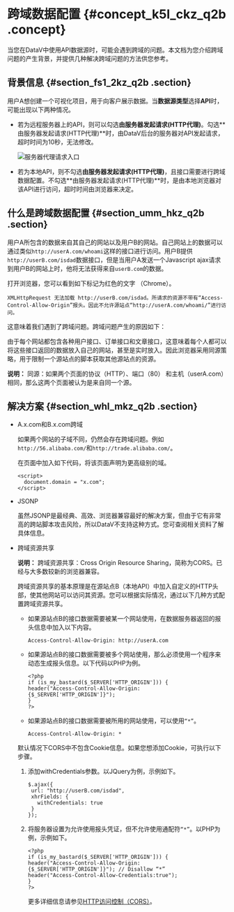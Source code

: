# 跨域数据配置 {#concept_k5l_ckz_q2b .concept}

当您在DataV中使用API数据源时，可能会遇到跨域的问题。本文档为您介绍跨域问题的产生背景，并提供几种解决跨域问题的方法供您参考。

## 背景信息 {#section_fs1_2kz_q2b .section}

用户A想创建一个可视化项目，用于向客户展示数据。当**数据源类型**选择**API**时，可能出现以下两种情况。

-   若为远程服务器上的API，则可以勾选**由服务器发起请求\(HTTP代理\)**。勾选**由服务器发起请求\(HTTP代理\)**时，由DataV后台的服务器对API发起请求，超时时间为10秒，无法修改。

    ![服务器代理请求入口](http://static-aliyun-doc.oss-cn-hangzhou.aliyuncs.com/assets/img/16582/15645592188623_zh-CN.png)

-   若为本地API，则不勾选**由服务器发起请求\(HTTP代理\)**，且接口需要进行跨域数据配置。不勾选**由服务器发起请求\(HTTP代理\)**时，是由本地浏览器对该API进行访问，超时时间由浏览器来决定。

## 什么是跨域数据配置 {#section_umm_hkz_q2b .section}

用户A所包含的数据来自其自己的网站以及用户B的网站。自己网站上的数据可以通过类似`http://userA.com/whoami`这样的接口进行访问。用户B提供`http://userB.com/isdad`数据接口，但是当用户A发送一个Javascript ajax请求到用户B的网站上时，他将无法获得来自`userB.com`的数据。

打开浏览器，您可以看到如下标记为红色的文字 （Chrome）。

``` {#codeblock_1g3_rfi_typ}
XMLHttpRequest 无法加载 http://userB.com/isdad。所请求的资源不带有“Access-Control-Allow-Origin”报头。因此不允许源站点“http://userA.com/whoami/”进行访问。
```

这意味着我们遇到了跨域问题。跨域问题产生的原因如下：

由于每个网站都包含各种用户接口、订单接口和文章接口，这意味着每个人都可以将这些接口返回的数据放入自己的网站，甚至是实时放入。因此浏览器采用同源策略，用于限制一个源站点的脚本获取其他源站点的资源。

**说明：** 同源：如果两个页面的协议（HTTP）、端口（80） 和主机（userA.com）相同，那么这两个页面被认为是来自同一个源。

## 解决方案 {#section_whl_mkz_q2b .section}

-   A.x.com和B.x.com跨域 

    如果两个网站的子域不同，仍然会存在跨域问题。例如`http://56.alibaba.com/`和`http://trade.alibaba.com/`。

    在页面中加入如下代码，将该页面声明为更高级别的域。

    ``` {#codeblock_6yb_rqe_osq}
    <script>
      document.domain = "x.com";
    </script>
    ```

-   JSONP 

    虽然JSONP是最经典、高效、浏览器兼容最好的解决方案，但由于它有非常高的跨站脚本攻击风险，所以DataV不支持这种方式。您可查阅相关资料了解具体信息。

-   跨域资源共享 

    **说明：** 跨域资源共享：Cross Origin Resource Sharing，简称为CORS。已经与大多数较新的浏览器兼容。

    跨域资源共享的基本原理是在源站点B（本地API）中加入自定义的HTTP头部，使其他网站可以访问其资源。您可以根据实际情况，通过以下几种方式配置跨域资源共享。

    -   如果源站点B的接口数据需要被某一个网站使用，在数据服务器返回的报头信息中加入以下内容。

        ``` {#codeblock_vw8_8jk_lqa}
        Access-Control-Allow-Origin: http://userA.com
        ```

    -   如果源站点B的接口数据需要被多个网站使用，那么必须使用一个程序来动态生成报头信息。以下代码以PHP为例。

        ``` {#codeblock_4v3_aj4_vnc}
        <?php 
        if (is_my_bastard($_SERVER['HTTP_ORIGIN'])) {
        header("Access-Control-Allow-Origin: {$_SERVER['HTTP_ORIGIN']}");
        }
        ?>
        ```

    -   如果源站点B的接口数据需要被所用的网站使用，可以使用`“*”`。

        ``` {#codeblock_5b3_0w6_1nx}
        Access-Control-Allow-Origin: *
        ```

    默认情况下CORS中不包含Cookie信息。如果您想添加Cookie，可执行以下步骤。

    1.  添加withCredentials参数。以JQuery为例，示例如下。

        ``` {#codeblock_sq0_8q7_vla}
        $.ajax({
         url: "http://userB.com/isdad",
         xhrFields: {
           withCredentials: true
         }
        });
        ```

    2.  将服务器设置为允许使用报头凭证，但不允许使用通配符`“*”`。以PHP为例，示例如下。

        ``` {#codeblock_1ta_9c4_kl3}
        <?php 
        if (is_my_bastard($_SERVER['HTTP_ORIGIN'])) {
        header("Access-Control-Allow-Origin: {$_SERVER['HTTP_ORIGIN']}"); // Disallow “*”
        header("Access-Control-Allow-Credentials:true");
        }
        ?>
        ```

        更多详细信息请参见[HTTP访问控制（CORS）](https://developer.mozilla.org/zh-CN/docs/Web/HTTP/Access_control_CORS)。


